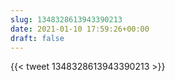 ```yaml
---
slug: 1348328613943390213
date: 2021-01-10 17:59:26+00:00
draft: false
---
```


{{< tweet 1348328613943390213 >}}
